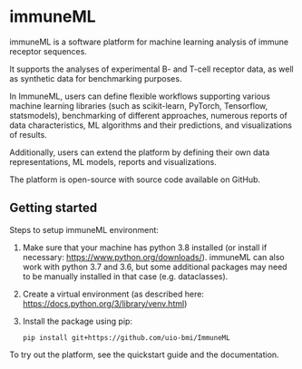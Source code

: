 # immuneML

immuneML is a software platform for machine learning analysis of immune receptor sequences.

It supports the analyses of experimental B- and T-cell receptor data,
as well as synthetic data for benchmarking purposes.

In ImmuneML, users can define flexible workflows supporting various
machine learning libraries (such as scikit-learn, PyTorch, Tensorflow, 
statsmodels), benchmarking of different approaches, numerous reports
of data characteristics, ML algorithms and their predictions, and
visualizations of results.

Additionally, users can extend the platform by defining their own data
 representations, ML models, reports and visualizations.

The platform is open-source with source code available on GitHub.

## Getting started

Steps to setup immuneML environment:

1. Make sure that your machine has python 3.8 installed (or install if necessary: https://www.python.org/downloads/). immuneML can also
work with python 3.7 and 3.6, but some additional packages may need to be manually installed in that case (e.g. dataclasses).
3. Create a virtual environment (as described here: https://docs.python.org/3/library/venv.html)
4. Install the package using pip:

    `pip install git+https://github.com/uio-bmi/ImmuneML`
    
To try out the platform, see the quickstart guide and the documentation.
